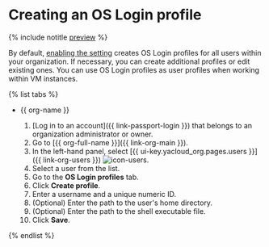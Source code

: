 # Creating an OS Login profile

{% include notitle [preview](../../_includes/note-preview-by-request.md) %}

By default, [enabling the setting](./os-login-access.md) creates OS Login profiles for all users within your organization. If necessary, you can create additional profiles or edit existing ones. You can use OS Login profiles as user profiles when working within VM instances.

{% list tabs %}

- {{ org-name }}

  1. [Log in to an account]({{ link-passport-login }}) that belongs to an organization administrator or owner.
  1. Go to [{{ org-full-name }}]({{ link-org-main }}).
  1. In the left-hand panel, select [{{ ui-key.yacloud_org.pages.users }}]({{ link-org-users }}) ![icon-users](../../_assets/organization/icon-users.svg).
  1. Select a user from the list.
  1. Go to the **OS Login profiles** tab.
  1. Click **Create profile**.
  1. Enter a username and a unique numeric ID.
  1. (Optional) Enter the path to the user's home directory.
  1. (Optional) Enter the path to the shell executable file.
  1. Click **Save**.

{% endlist %}
